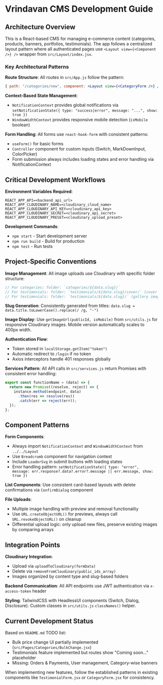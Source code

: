 # Vrindavan CMS Development Guide

## Architecture Overview

This is a React-based CMS for managing e-commerce content (categories, products, banners, portfolios, testimonials). The app follows a centralized layout pattern where all authenticated pages use `<Layout view={<Component />} />` wrapper from `src/Layout/index.jsx`.

### Key Architectural Patterns

**Route Structure**: All routes in `src/App.js` follow the pattern:
```jsx
{ path: "/categories/new", component: <Layout view={<CategoryForm />} /> }
```

**Context-Based State Management**: 
- `NotificationContext` provides global notifications via `setNotificationState({ type: "success|error", message: "...", show: true })`
- `WindowWidthContext` provides responsive mobile detection (`isMobile` boolean)

**Form Handling**: All forms use `react-hook-form` with consistent patterns:
- `useForm()` for basic forms
- `Controller` component for custom inputs (Switch, MarkDownInput, ColorPicker)
- Form submission always includes loading states and error handling via NotificationContext

## Critical Development Workflows

**Environment Variables Required**:
```
REACT_APP_API=<backend_api_url>
REACT_APP_CLOUDINARY_NAME=<cloudinary_cloud_name>
REACT_APP_CLOUDINARY_API_KEY=<cloudinary_api_key>
REACT_APP_CLOUDINARY_SECRET=<cloudinary_api_secret>
REACT_APP_CLOUDINARY_PRESET=<cloudinary_upload_preset>
```

**Development Commands**:
- `npm start` - Start development server
- `npm run build` - Build for production
- `npm test` - Run tests

## Project-Specific Conventions

**Image Management**: All image uploads use Cloudinary with specific folder structure:
```javascript
// For categories: folder: `categories/${data.slug}/`
// For testimonials: folder: `testimonials/${data.slug}/cover/` (cover images)
// For testimonials: folder: `testimonials/${data.slug}/` (gallery images)
```

**Slug Generation**: Consistently generated from titles: `data.slug = data.title.toLowerCase().replace(/ /g, "-")`

**Image Display**: Use `getImageUrl(publicId, isMobile)` from `src/utils.js` for responsive Cloudinary images. Mobile version automatically scales to 400px width.

**Authentication Flow**: 
- Token stored in `localStorage.getItem("token")`
- Automatic redirect to `/login` if no token
- Axios interceptors handle 401 responses globally

**Services Pattern**: All API calls in `src/services.js` return Promises with consistent error handling:
```javascript
export const functionName = (data) => {
  return new Promise((resolve, reject) => {
    instance.method(endpoint, data)
      .then(res => resolve(res))
      .catch(err => reject(err));
  });
};
```

## Component Patterns

**Form Components**: 
- Always import `NotificationContext` and `WindowWidthContext` from `../../Layout`
- Use `Breadcrumb` component for navigation context
- Include `LoaderSvg` in submit buttons with loading states
- Error handling pattern: `setNotificationState({ type: "error", message: err.response?.data?.error?.message || err.message, show: true })`

**List Components**: Use consistent card-based layouts with delete confirmations via `ConfirmDialog` component

**File Uploads**: 
- Multiple image handling with preview and removal functionality
- Use `URL.createObjectURL()` for previews, always call `URL.revokeObjectURL()` on cleanup
- Differential upload logic: only upload new files, preserve existing images by comparing arrays

## Integration Points

**Cloudinary Integration**: 
- Upload via `uploadToCloudinary(formData)` 
- Delete via `removeFromCloudinary(public_ids_array)`
- Images organized by content type and slug-based folders

**Backend Communication**: All API endpoints use JWT authentication via `x-access-token` header

**Styling**: TailwindCSS with HeadlessUI components (Switch, Dialog, Disclosure). Custom classes in `src/utils.js` `classNames()` helper.

## Current Development Status

Based on `README.md` TODO list:
- Bulk price change UI partially implemented (`src/Pages/Categories/BulkChange.jsx`)
- Testimonials feature implemented but routes show "Coming soon..." placeholder
- Missing: Orders & Payments, User management, Category-wise banners

When implementing new features, follow the established patterns in existing components like `TestimonialForm.jsx` or `CategoryForm.jsx` for consistency.
